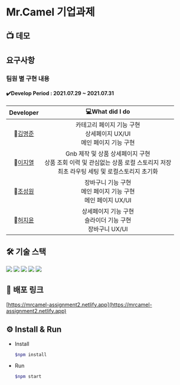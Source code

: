 # Mr.Camel 기업과제

## 📺 데모

<!-- <p align="center">
  <img width="600" src="https://user-images.githubusercontent.com/9590693/127138398-b1086d84-1bf5-45d4-8764-a4e2489064ec.gif" />
</p> -->

## 요구사항

### 팀원 별 구현 내용

#### ✔️Develop Period : 2021.07.29 ~ 2021.07.31

|Developer|💻What did I do|
|:-:|:-:|
|🙂[김명준](https://github.com/JOHNKIM-KK)|카테고리 페이지 기능 구현<br />상세페이지 UX/UI<br />메인 페이지 기능 구현 |
|🙂[이지열](https://github.com/highspirit7)| Gnb 제작 및 상품 상세페이지 구현<br />상품 조회 이력 및 관심없는 상품 로컬 스토리지 저장<br />최초 라우팅 세팅 및 로컬스토리지 초기화 |
|🙂[조성원](https://github.com/JSWww>)|장바구니 기능 구현<br />메인 페이지 기능 구현<br />메인 페이지 UX/UI |
|🙂[허지윤](https://github.com/jiyoon1156) | 상세페이지 기능 구현<br />슬라이더 기능 구현<br />장바구니 UX/UI |

## 🛠 기술 스택

<img src="https://img.shields.io/badge/HTML5-E34F26?style=flat-square&logo=HTML5&logoColor=white"/></a> <img src="https://img.shields.io/badge/React-61DAFB?style=flat-square&logo=React&logoColor=white"/></a> <img src="https://img.shields.io/badge/React_Router-CA4245?style=flat-square&logo=ReactRouter&logoColor=white"/></a> <img src="https://img.shields.io/badge/styled Components-DB7093?style=flat-square&logo=styled-components&logoColor=white"/></a> <img src="https://img.shields.io/badge/JavaScript-F7DF1E?style=flat-square&logo=JavaScript&logoColor=white"/></a>

## 👀 배포 링크

[https://mrcamel-assignment2.netlify.app](https://mrcamel-assignment2.netlify.app)

## ⚙ Install & Run

- Install

  ```bash
  $npm install
  ```

- Run

  ```bash
  $npm start
  ```
